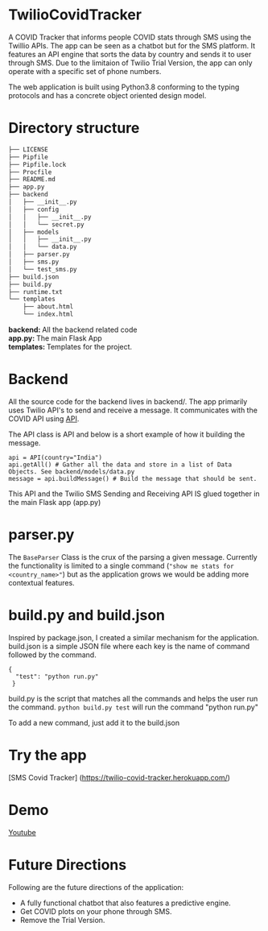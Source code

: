 # TwilioCovidTracker
A COVID Tracker that informs people COVID stats through SMS using the Twillio APIs.
The app can be seen as a chatbot but for the SMS platform. It features an API engine that sorts the data by country and sends it to user through SMS.
Due to the limitaion of Twilio Trial Version, the app can only operate with a specific set of phone numbers.

The web application is built using Python3.8 conforming to the typing protocols and has a concrete object oriented design model.

# Directory structure
```bash
├── LICENSE
├── Pipfile
├── Pipfile.lock
├── Procfile
├── README.md
├── app.py
├── backend
│   ├── __init__.py
│   ├── config
│   │   ├── __init__.py
│   │   └── secret.py
│   ├── models
│   │   ├── __init__.py
│   │   └── data.py
│   ├── parser.py
│   ├── sms.py
│   └── test_sms.py
├── build.json
├── build.py
├── runtime.txt
└── templates
    ├── about.html
    └── index.html
```

<b> backend: </b> All the backend related code <br>
<b> app.py: </b> The main Flask App <br>
<b> templates: </b> Templates for the project.

# Backend
All the source code for the backend lives in backend/. The app primarily uses Twilio API's to send and receive a message. It communicates with the COVID API using [API](https://api.covid19api.com/).

The API class is API and below is a short example of how it building the message.
```
api = API(country="India")
api.getAll() # Gather all the data and store in a list of Data Objects. See backend/models/data.py
message = api.buildMessage() # Build the message that should be sent.
```

This API and the Twilio SMS Sending and Receiving API IS glued together in the main Flask app (app.py)

# parser.py

The `BaseParser` Class is the crux of the parsing a given message. Currently the functionality is limited to a single command (`"show me stats for <country_name>"`) but as the application grows we would be adding more contextual features.

# build.py and build.json

Inspired by package.json, I created a similar mechanism for the application. build.json is a simple JSON file where each key is the name of command followed by the command.
```
{
  "test": "python run.py"
 }
 ```
 
 build.py is the script that matches all the commands and helps the user run the command.
 `python build.py test` will run the command "python run.py"
 
To add a new command, just add it to the build.json

# Try the app

[SMS Covid Tracker] (https://twilio-covid-tracker.herokuapp.com/)

# Demo
[Youtube](https://www.youtube.com/watch?v=bKedoIgr8f0)

# Future Directions

Following are the future directions of the application:
- A fully functional chatbot that also features a predictive engine.
- Get COVID plots on your phone through SMS.
- Remove the Trial Version.
